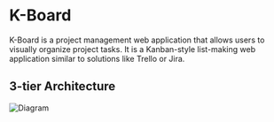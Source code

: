 # K-Board

K-Board is a project management web application that allows users to visually organize project tasks. It is a Kanban-style list-making web application similar to solutions like Trello or Jira.

## 3-tier Architecture
<img src="https://i.imgur.com/cCUvtqG.png" alt="Diagram" />
